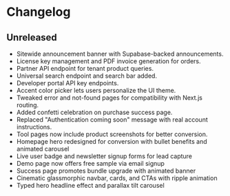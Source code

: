# Changelog

## Unreleased
- Sitewide announcement banner with Supabase-backed announcements.
- License key management and PDF invoice generation for orders.
- Partner API endpoint for tenant product queries.
- Universal search endpoint and search bar added.
- Developer portal API key endpoints.
- Accent color picker lets users personalize the UI theme.
- Tweaked error and not-found pages for compatibility with Next.js routing.
- Added confetti celebration on purchase success page.
- Replaced "Authentication coming soon" message with real account instructions.
- Tool pages now include product screenshots for better conversion.
- Homepage hero redesigned for conversion with bullet benefits and animated carousel
- Live user badge and newsletter signup forms for lead capture
- Demo page now offers free sample via email signup
- Success page promotes bundle upgrade with animated banner
- Cinematic glassmorphic navbar, cards, and CTAs with ripple animation
- Typed hero headline effect and parallax tilt carousel
